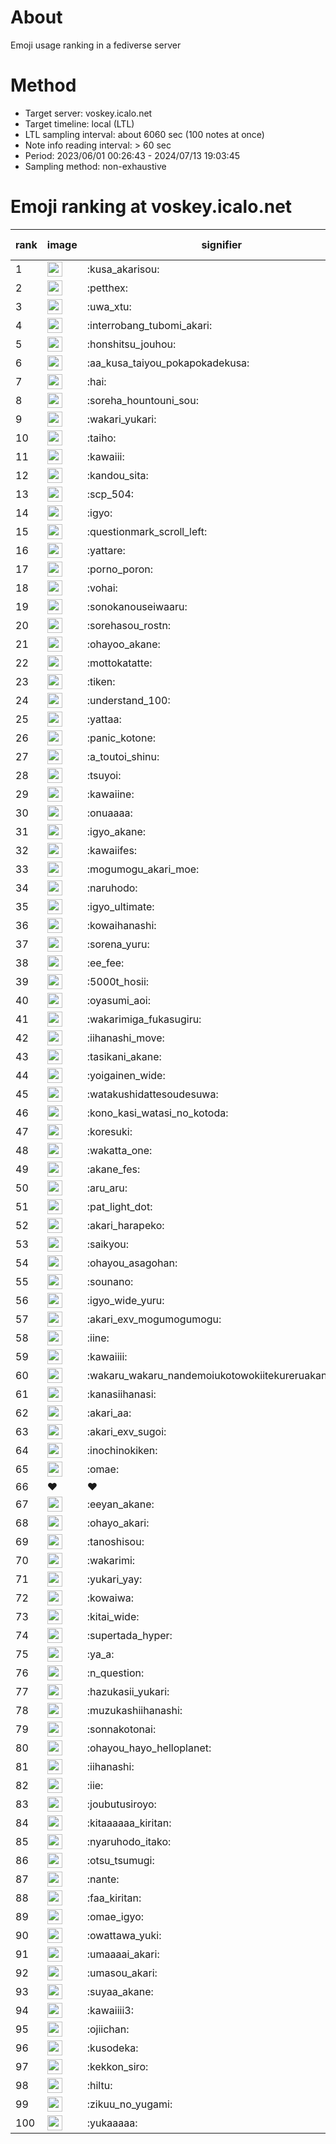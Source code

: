 # About
Emoji usage ranking in a fediverse server

# Method
- Target server: voskey.icalo.net
- Target timeline: local (LTL)
- LTL sampling interval: about 6060 sec (100 notes at once)
- Note info reading interval: > 60 sec
- Period: 2023/06/01 00:26:43 - 2024/07/13 19:03:45 
- Sampling method: non-exhaustive

# Emoji ranking at voskey.icalo.net

|rank|image|signifier|type|frequency score|
|----|----|----|----|----|
|1|<img height="24" src="https://voskey.icalo.net/emoji/kusa_akarisou.webp">|:kusa_akarisou:|custom|28902|
|2|<img height="24" src="https://voskey.icalo.net/emoji/petthex.webp">|:petthex:|custom|20511|
|3|<img height="24" src="https://voskey.icalo.net/emoji/uwa_xtu.webp">|:uwa_xtu:|custom|11728|
|4|<img height="24" src="https://voskey.icalo.net/emoji/interrobang_tubomi_akari.webp">|:interrobang_tubomi_akari:|custom|10848|
|5|<img height="24" src="https://voskey.icalo.net/emoji/honshitsu_jouhou.webp">|:honshitsu_jouhou:|custom|8875|
|6|<img height="24" src="https://voskey.icalo.net/emoji/aa_kusa_taiyou_pokapokadekusa.webp">|:aa_kusa_taiyou_pokapokadekusa:|custom|8235|
|7|<img height="24" src="https://voskey.icalo.net/emoji/hai.webp">|:hai:|custom|7770|
|8|<img height="24" src="https://voskey.icalo.net/emoji/soreha_hountouni_sou.webp">|:soreha_hountouni_sou:|custom|6954|
|9|<img height="24" src="https://voskey.icalo.net/emoji/wakari_yukari.webp">|:wakari_yukari:|custom|6733|
|10|<img height="24" src="https://voskey.icalo.net/emoji/taiho.webp">|:taiho:|custom|6605|
|11|<img height="24" src="https://voskey.icalo.net/emoji/kawaiii.webp">|:kawaiii:|custom|5918|
|12|<img height="24" src="https://voskey.icalo.net/emoji/kandou_sita.webp">|:kandou_sita:|custom|5913|
|13|<img height="24" src="https://voskey.icalo.net/emoji/scp_504.webp">|:scp_504:|custom|5645|
|14|<img height="24" src="https://voskey.icalo.net/emoji/igyo.webp">|:igyo:|custom|4446|
|15|<img height="24" src="https://voskey.icalo.net/emoji/questionmark_scroll_left.webp">|:questionmark_scroll_left:|custom|4370|
|16|<img height="24" src="https://voskey.icalo.net/emoji/yattare.webp">|:yattare:|custom|4345|
|17|<img height="24" src="https://voskey.icalo.net/emoji/porno_poron.webp">|:porno_poron:|custom|4292|
|18|<img height="24" src="https://voskey.icalo.net/emoji/vohai.webp">|:vohai:|custom|4047|
|19|<img height="24" src="https://voskey.icalo.net/emoji/sonokanouseiwaaru.webp">|:sonokanouseiwaaru:|custom|4046|
|20|<img height="24" src="https://voskey.icalo.net/emoji/sorehasou_rostn.webp">|:sorehasou_rostn:|custom|3895|
|21|<img height="24" src="https://voskey.icalo.net/emoji/ohayoo_akane.webp">|:ohayoo_akane:|custom|3729|
|22|<img height="24" src="https://voskey.icalo.net/emoji/mottokatatte.webp">|:mottokatatte:|custom|3689|
|23|<img height="24" src="https://voskey.icalo.net/emoji/tiken.webp">|:tiken:|custom|3570|
|24|<img height="24" src="https://voskey.icalo.net/emoji/understand_100.webp">|:understand_100:|custom|3503|
|25|<img height="24" src="https://voskey.icalo.net/emoji/yattaa.webp">|:yattaa:|custom|3475|
|26|<img height="24" src="https://voskey.icalo.net/emoji/panic_kotone.webp">|:panic_kotone:|custom|3235|
|27|<img height="24" src="https://voskey.icalo.net/emoji/a_toutoi_shinu.webp">|:a_toutoi_shinu:|custom|3200|
|28|<img height="24" src="https://voskey.icalo.net/emoji/tsuyoi.webp">|:tsuyoi:|custom|3138|
|29|<img height="24" src="https://voskey.icalo.net/emoji/kawaiine.webp">|:kawaiine:|custom|3100|
|30|<img height="24" src="https://voskey.icalo.net/emoji/onuaaaa.webp">|:onuaaaa:|custom|3007|
|31|<img height="24" src="https://voskey.icalo.net/emoji/igyo_akane.webp">|:igyo_akane:|custom|2962|
|32|<img height="24" src="https://voskey.icalo.net/emoji/kawaiifes.webp">|:kawaiifes:|custom|2819|
|33|<img height="24" src="https://voskey.icalo.net/emoji/mogumogu_akari_moe.webp">|:mogumogu_akari_moe:|custom|2748|
|34|<img height="24" src="https://voskey.icalo.net/emoji/naruhodo.webp">|:naruhodo:|custom|2746|
|35|<img height="24" src="https://voskey.icalo.net/emoji/igyo_ultimate.webp">|:igyo_ultimate:|custom|2716|
|36|<img height="24" src="https://voskey.icalo.net/emoji/kowaihanashi.webp">|:kowaihanashi:|custom|2673|
|37|<img height="24" src="https://voskey.icalo.net/emoji/sorena_yuru.webp">|:sorena_yuru:|custom|2494|
|38|<img height="24" src="https://voskey.icalo.net/emoji/ee_fee.webp">|:ee_fee:|custom|2483|
|39|<img height="24" src="https://voskey.icalo.net/emoji/5000t_hosii.webp">|:5000t_hosii:|custom|2422|
|40|<img height="24" src="https://voskey.icalo.net/emoji/oyasumi_aoi.webp">|:oyasumi_aoi:|custom|2413|
|41|<img height="24" src="https://voskey.icalo.net/emoji/wakarimiga_fukasugiru.webp">|:wakarimiga_fukasugiru:|custom|2402|
|42|<img height="24" src="https://voskey.icalo.net/emoji/iihanashi_move.webp">|:iihanashi_move:|custom|2349|
|43|<img height="24" src="https://voskey.icalo.net/emoji/tasikani_akane.webp">|:tasikani_akane:|custom|2156|
|44|<img height="24" src="https://voskey.icalo.net/emoji/yoigainen_wide.webp">|:yoigainen_wide:|custom|2122|
|45|<img height="24" src="https://voskey.icalo.net/emoji/watakushidattesoudesuwa.webp">|:watakushidattesoudesuwa:|custom|2091|
|46|<img height="24" src="https://voskey.icalo.net/emoji/kono_kasi_watasi_no_kotoda.webp">|:kono_kasi_watasi_no_kotoda:|custom|2084|
|47|<img height="24" src="https://voskey.icalo.net/emoji/koresuki.webp">|:koresuki:|custom|2073|
|48|<img height="24" src="https://voskey.icalo.net/emoji/wakatta_one.webp">|:wakatta_one:|custom|2060|
|49|<img height="24" src="https://voskey.icalo.net/emoji/akane_fes.webp">|:akane_fes:|custom|2058|
|50|<img height="24" src="https://voskey.icalo.net/emoji/aru_aru.webp">|:aru_aru:|custom|2033|
|51|<img height="24" src="https://voskey.icalo.net/emoji/pat_light_dot.webp">|:pat_light_dot:|custom|2011|
|52|<img height="24" src="https://voskey.icalo.net/emoji/akari_harapeko.webp">|:akari_harapeko:|custom|1931|
|53|<img height="24" src="https://voskey.icalo.net/emoji/saikyou.webp">|:saikyou:|custom|1925|
|54|<img height="24" src="https://voskey.icalo.net/emoji/ohayou_asagohan.webp">|:ohayou_asagohan:|custom|1924|
|55|<img height="24" src="https://voskey.icalo.net/emoji/sounano.webp">|:sounano:|custom|1885|
|56|<img height="24" src="https://voskey.icalo.net/emoji/igyo_wide_yuru.webp">|:igyo_wide_yuru:|custom|1801|
|57|<img height="24" src="https://voskey.icalo.net/emoji/akari_exv_mogumogumogu.webp">|:akari_exv_mogumogumogu:|custom|1793|
|58|<img height="24" src="https://voskey.icalo.net/emoji/iine.webp">|:iine:|custom|1787|
|59|<img height="24" src="https://voskey.icalo.net/emoji/kawaiiii.webp">|:kawaiiii:|custom|1745|
|60|<img height="24" src="https://voskey.icalo.net/emoji/wakaru_wakaru_nandemoiukotowokiitekureruakanetyan.webp">|:wakaru_wakaru_nandemoiukotowokiitekureruakanetyan:|custom|1677|
|61|<img height="24" src="https://voskey.icalo.net/emoji/kanasiihanasi.webp">|:kanasiihanasi:|custom|1625|
|62|<img height="24" src="https://voskey.icalo.net/emoji/akari_aa.webp">|:akari_aa:|custom|1608|
|63|<img height="24" src="https://voskey.icalo.net/emoji/akari_exv_sugoi.webp">|:akari_exv_sugoi:|custom|1604|
|64|<img height="24" src="https://voskey.icalo.net/emoji/inochinokiken.webp">|:inochinokiken:|custom|1603|
|65|<img height="24" src="https://voskey.icalo.net/emoji/omae.webp">|:omae:|custom|1593|
|66|❤|❤|unicode|1590|
|67|<img height="24" src="https://voskey.icalo.net/emoji/eeyan_akane.webp">|:eeyan_akane:|custom|1581|
|68|<img height="24" src="https://voskey.icalo.net/emoji/ohayo_akari.webp">|:ohayo_akari:|custom|1564|
|69|<img height="24" src="https://voskey.icalo.net/emoji/tanoshisou.webp">|:tanoshisou:|custom|1562|
|70|<img height="24" src="https://voskey.icalo.net/emoji/wakarimi.webp">|:wakarimi:|custom|1545|
|71|<img height="24" src="https://voskey.icalo.net/emoji/yukari_yay.webp">|:yukari_yay:|custom|1497|
|72|<img height="24" src="https://voskey.icalo.net/emoji/kowaiwa.webp">|:kowaiwa:|custom|1484|
|73|<img height="24" src="https://voskey.icalo.net/emoji/kitai_wide.webp">|:kitai_wide:|custom|1469|
|74|<img height="24" src="https://voskey.icalo.net/emoji/supertada_hyper.webp">|:supertada_hyper:|custom|1466|
|75|<img height="24" src="https://voskey.icalo.net/emoji/ya_a.webp">|:ya_a:|custom|1456|
|76|<img height="24" src="https://voskey.icalo.net/emoji/n_question.webp">|:n_question:|custom|1404|
|77|<img height="24" src="https://voskey.icalo.net/emoji/hazukasii_yukari.webp">|:hazukasii_yukari:|custom|1396|
|78|<img height="24" src="https://voskey.icalo.net/emoji/muzukashiihanashi.webp">|:muzukashiihanashi:|custom|1325|
|79|<img height="24" src="https://voskey.icalo.net/emoji/sonnakotonai.webp">|:sonnakotonai:|custom|1325|
|80|<img height="24" src="https://voskey.icalo.net/emoji/ohayou_hayo_helloplanet.webp">|:ohayou_hayo_helloplanet:|custom|1309|
|81|<img height="24" src="https://voskey.icalo.net/emoji/iihanashi.webp">|:iihanashi:|custom|1305|
|82|<img height="24" src="https://voskey.icalo.net/emoji/iie.webp">|:iie:|custom|1277|
|83|<img height="24" src="https://voskey.icalo.net/emoji/joubutusiroyo.webp">|:joubutusiroyo:|custom|1261|
|84|<img height="24" src="https://voskey.icalo.net/emoji/kitaaaaaa_kiritan.webp">|:kitaaaaaa_kiritan:|custom|1255|
|85|<img height="24" src="https://voskey.icalo.net/emoji/nyaruhodo_itako.webp">|:nyaruhodo_itako:|custom|1251|
|86|<img height="24" src="https://voskey.icalo.net/emoji/otsu_tsumugi.webp">|:otsu_tsumugi:|custom|1237|
|87|<img height="24" src="https://voskey.icalo.net/emoji/nante.webp">|:nante:|custom|1235|
|88|<img height="24" src="https://voskey.icalo.net/emoji/faa_kiritan.webp">|:faa_kiritan:|custom|1231|
|89|<img height="24" src="https://voskey.icalo.net/emoji/omae_igyo.webp">|:omae_igyo:|custom|1213|
|90|<img height="24" src="https://voskey.icalo.net/emoji/owattawa_yuki.webp">|:owattawa_yuki:|custom|1207|
|91|<img height="24" src="https://voskey.icalo.net/emoji/umaaaai_akari.webp">|:umaaaai_akari:|custom|1165|
|92|<img height="24" src="https://voskey.icalo.net/emoji/umasou_akari.webp">|:umasou_akari:|custom|1155|
|93|<img height="24" src="https://voskey.icalo.net/emoji/suyaa_akane.webp">|:suyaa_akane:|custom|1150|
|94|<img height="24" src="https://voskey.icalo.net/emoji/kawaiiii3.webp">|:kawaiiii3:|custom|1146|
|95|<img height="24" src="https://voskey.icalo.net/emoji/ojiichan.webp">|:ojiichan:|custom|1143|
|96|<img height="24" src="https://voskey.icalo.net/emoji/kusodeka.webp">|:kusodeka:|custom|1139|
|97|<img height="24" src="https://voskey.icalo.net/emoji/kekkon_siro.webp">|:kekkon_siro:|custom|1126|
|98|<img height="24" src="https://voskey.icalo.net/emoji/hiltu.webp">|:hiltu:|custom|1118|
|99|<img height="24" src="https://voskey.icalo.net/emoji/zikuu_no_yugami.webp">|:zikuu_no_yugami:|custom|1118|
|100|<img height="24" src="https://voskey.icalo.net/emoji/yukaaaaa.webp">|:yukaaaaa:|custom|1110|
